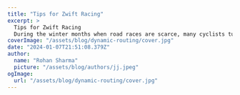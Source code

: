 ```yaml
---
title: "Tips for Zwift Racing"
excerpt: >
  Tips for Zwift Racing
  During the winter months when road races are scarce, many cyclists turn to virtual platforms like Zwift for their racing fix. In this article, we aim to provide some helpful advi
coverImage: "/assets/blog/dynamic-routing/cover.jpg"
date: "2024-01-07T21:51:08.379Z"
author:
  name: "Rohan Sharma"
  picture: "/assets/blog/authors/jj.jpeg"
ogImage:
  url: "/assets/blog/dynamic-routing/cover.jpg"
---
```


